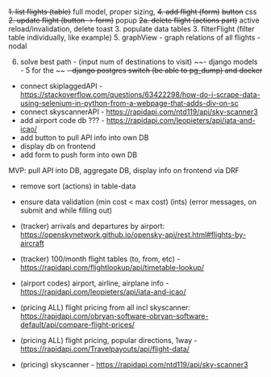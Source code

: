 ~~1. list flights (table)~~ full model, proper sizing,
~~4. add flight (form)~~ ~~button~~ css
~~2. update flight (button -> form)~~ popup
~~2a. delete flight (actions part)~~ active reload/invalidation, delete toast
3. populate data tables
3. filterFlight (filter table individually, like example)
5. graphView - graph relations of all flights - nodal

6. solve best path - (input num of destinations to visit)
~~- django models - 5 for the ~~
~~- django postgres switch (be able to pg_dump) and docker~~
- connect skiplaggedAPI - https://stackoverflow.com/questions/63422298/how-do-i-scrape-data-using-selenium-in-python-from-a-webpage-that-adds-div-on-sc
- connect skyscannerAPI - https://rapidapi.com/ntd119/api/sky-scanner3
- add airport code db ??? - https://rapidapi.com/leopieters/api/iata-and-icao/
- add button to pull API info into own DB
- display db on frontend
- add form to push form into own DB

MVP: pull API into DB, aggregate DB, display info on frontend via DRF


- remove sort (actions) in table-data
- ensure data validation (min cost < max cost) (ints) (error messages, on submit and while filling out)

- (tracker) arrivals and departures by airport: https://openskynetwork.github.io/opensky-api/rest.html#flights-by-aircraft
- (tracker) 100/month flight tables (to, from, etc) - https://rapidapi.com/flightlookup/api/timetable-lookup/
- (airport codes) airport, airline, airplane info - https://rapidapi.com/leopieters/api/iata-and-icao/
- (pricing ALL) flight pricing from all incl skyscanner: https://rapidapi.com/obryan-software-obryan-software-default/api/compare-flight-prices/
- (pricing ALL) flight pricing, popular directions, 1way - https://rapidapi.com/Travelpayouts/api/flight-data/
- (pricing) skyscanner - https://rapidapi.com/ntd119/api/sky-scanner3
